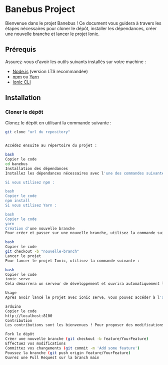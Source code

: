 # Banebus Project

Bienvenue dans le projet Banebus ! Ce document vous guidera à travers les étapes nécessaires pour cloner le dépôt, installer les dépendances, créer une nouvelle branche et lancer le projet Ionic.

## Prérequis

Assurez-vous d'avoir les outils suivants installés sur votre machine :

- [Node.js](https://nodejs.org/) (version LTS recommandée)
- [npm](https://www.npmjs.com/) ou [Yarn](https://yarnpkg.com/)
- [Ionic CLI](https://ionicframework.com/docs/cli)

## Installation

### Cloner le dépôt

Clonez le dépôt en utilisant la commande suivante :

```bash
git clone "url du repository"


Accédez ensuite au répertoire du projet :

bash
Copier le code
cd banebus
Installation des dépendances
Installez les dépendances nécessaires avec l'une des commandes suivantes :

Si vous utilisez npm :

bash
Copier le code
npm install
Si vous utilisez Yarn :

bash
Copier le code
yarn
Création d'une nouvelle branche
Pour créer et passer sur une nouvelle branche, utilisez la commande suivante :

bash
Copier le code
git checkout -b "nouvelle-branch"
Lancer le projet
Pour lancer le projet Ionic, utilisez la commande suivante :

bash
Copier le code
ionic serve
Cela démarrera un serveur de développement et ouvrira automatiquement le projet dans votre navigateur par défaut.

Usage
Après avoir lancé le projet avec ionic serve, vous pouvez accéder à l'application via votre navigateur à l'adresse suivante :

arduino
Copier le code
http://localhost:8100
Contribution
Les contributions sont les bienvenues ! Pour proposer des modifications, veuillez suivre ces étapes :

Fork le dépôt
Créer une nouvelle branche (git checkout -b feature/YourFeature)
Effectuez vos modifications
Committez vos changements (git commit -m 'Add some feature')
Poussez la branche (git push origin feature/YourFeature)
Ouvrez une Pull Request sur la branch main
